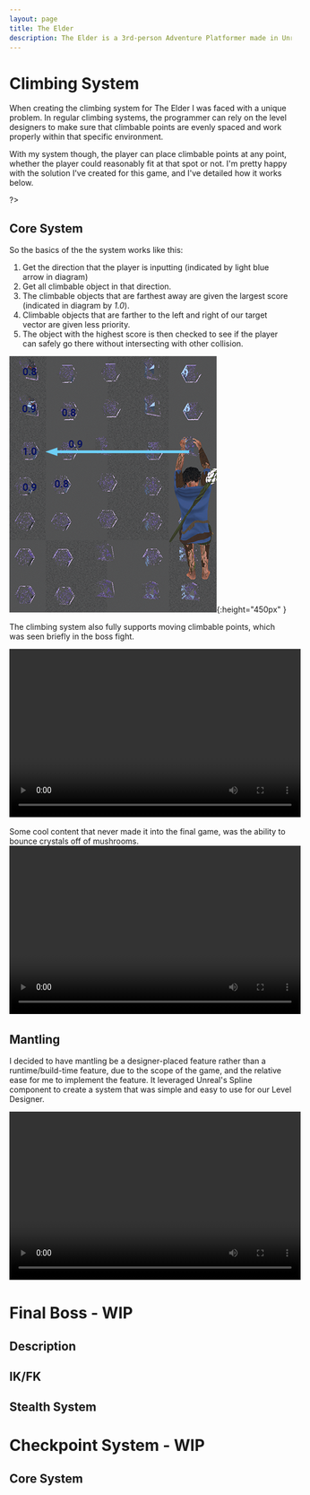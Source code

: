 ```yaml
---
layout: page
title: The Elder
description: The Elder is a 3rd-person Adventure Platformer made in Unreal Engine 4.22.
---
```


# Climbing System

When creating the climbing system for The Elder I was faced with a unique problem. In regular climbing systems, the programmer can rely on the level designers to make sure that climbable points are evenly spaced and work properly within that specific environment.

With my system though, the player can place climbable points at any point, whether the player could reasonably fit at that spot or not. I'm pretty happy with the solution I've created for this game, and I've detailed how it works below.

<?<video width="520" height="300" controls loop preload=metadata src="https://cdn.jsdelivr.net/gh/hcorion/hcorion.github.io/assets/images/theelder/ClimbingMoving.webm" type="video/webm"></video>?>


<!--<iframe width="520" height="300" src="https://cdn.jsdelivr.net/gh/hcorion/hcorion.github.io/assets/images/theelder/ClimbingMoving.webm"></iframe>-->

## Core System

So the basics of the the system works like this:

1. Get the direction that the player is inputting (indicated by light blue arrow in diagram)
2. Get all climbable object in that direction.
3. The climbable objects that are farthest away are given the largest score (indicated in diagram by *1.0*).
4. Climbable objects that are farther to the left and right of our target vector are given less priority.
5. The object with the highest score is then checked to see if the player can safely go there without intersecting with other collision.

![Diagram of the Climbing System](/assets/images/theelder/ClimbingDiagram.png){:height="450px" }

The climbing system also fully supports moving climbable points, which was seen briefly in the boss fight.

<video width="520" height="300" controls loop preload=metadata>
    <source src="https://cdn.jsdelivr.net/gh/hcorion/hcorion.github.io/assets/images/theelder/JumpingOnMovingClimbable.webm" type="video/webm">
    Sorry, your browser doesn't support embedded videos.
</video>

Some cool content that never made it into the final game, was the ability to bounce crystals off of mushrooms.
<video width="520" height="300" controls loop preload=metadata>
    <source src="https://cdn.jsdelivr.net/gh/hcorion/hcorion.github.io/assets/images/theelder/BouncyMushroomClimbable.webm" type="video/webm">
    Sorry, your browser doesn't support embedded videos.
</video>

## Mantling

I decided to have mantling be a designer-placed feature rather than a runtime/build-time feature, due to the scope of the game, and the relative ease for me to implement the feature.
It leveraged Unreal's Spline component to create a system that was simple and easy to use for our Level Designer.

<video width="520" height="300" controls loop preload=metadata>
    <source src="https://cdn.jsdelivr.net/gh/hcorion/hcorion.github.io/assets/images/theelder/Ledges.webm" type="video/webm">
    Sorry, your browser doesn't support embedded videos.
</video>

# Final Boss - WIP

## Description

## IK/FK

## Stealth System

# Checkpoint System - WIP

## Core System
